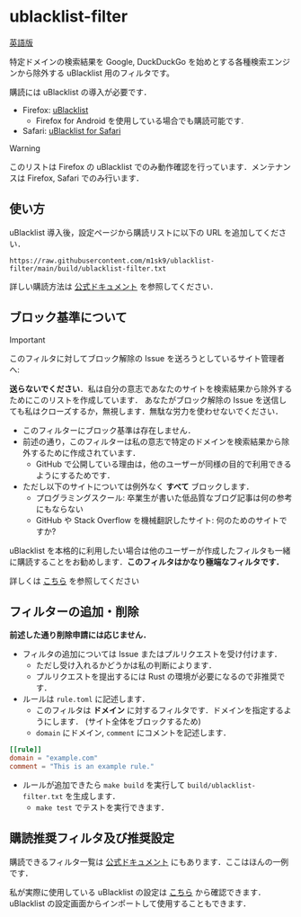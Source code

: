 # ublacklist-filter

[英語版](./README.md)

特定ドメインの検索結果を Google, DuckDuckGo を始めとする各種検索エンジンから除外する uBlacklist 用のフィルタです。

購読には uBlacklist の導入が必要です．

- Firefox: [uBlacklist](https://addons.mozilla.org/ja/firefox/addon/ublacklist/)
  - Firefox for Android を使用している場合でも購読可能です.
- Safari: [uBlacklist for Safari](https://apps.apple.com/jp/app/ublacklist-for-safari/id1547912640)

> [!WARNING]
>
> このリストは Firefox の uBlacklist でのみ動作確認を行っています．メンテナンスは Firefox, Safari でのみ行います．

## 使い方

uBlacklist 導入後，設定ページから購読リストに以下の URL を追加してください．

```
https://raw.githubusercontent.com/m1sk9/ublacklist-filter/main/build/ublacklist-filter.txt
```

詳しい購読方法は [公式ドキュメント](https://iorate.github.io/ublacklist/ja/docs/advanced-features#subscription) を参照してください．

## ブロック基準について

> [!IMPORTANT]
>
> このフィルタに対してブロック解除の Issue を送ろうとしているサイト管理者へ:
>
> **送らないでください**．私は自分の意志であなたのサイトを検索結果から除外するためにこのリストを作成しています．
> あなたがブロック解除の Issue を送信しても私はクローズするか，無視します．無駄な労力を使わせないでください．

- このフィルターにブロック基準は存在しません．
- 前述の通り，このフィルターは私の意志で特定のドメインを検索結果から除外するために作成されています．
  - GitHub で公開している理由は，他のユーザーが同様の目的で利用できるようにするためです．
- ただし以下のサイトについては例外なく **すべて** ブロックします．
  - プログラミングスクール: 卒業生が書いた低品質なブログ記事は何の参考にもならない
  - GitHub や Stack Overflow を機械翻訳したサイト: 何のためのサイトですか?

uBlacklist を本格的に利用したい場合は他のユーザーが作成したフィルタも一緒に購読することをお勧めします．**このフィルタはかなり極端なフィルタです．**

詳しくは [こちら](#推奨フィルタ) を参照してください

## フィルターの追加・削除

**前述した通り削除申請には応じません．**

- フィルタの追加については Issue またはプルリクエストを受け付けます．
  - ただし受け入れるかどうかは私の判断によります．
  - プルリクエストを提出するには Rust の環境が必要になるので非推奨です．
- ルールは `rule.toml` に記述します．
  - このフィルタは **ドメイン** に対するフィルタです．ドメインを指定するようにします． (サイト全体をブロックするため)
  - `domain` にドメイン, `comment` にコメントを記述します．

```toml
[[rule]]
domain = "example.com"
comment = "This is an example rule."
```

- ルールが追加できたら `make build` を実行して `build/ublacklist-filter.txt` を生成します．
  - `make test` でテストを実行できます．

## 購読推奨フィルタ及び推奨設定

購読できるフィルタ一覧は [公式ドキュメント](https://iorate.github.io/ublacklist/ja/subscriptions) にもあります．ここはほんの一例です．

私が実際に使用している uBlacklist の設定は [こちら](./ublacklist-settings.json) から確認できます．uBlacklist の設定画面からインポートして使用することもできます．
